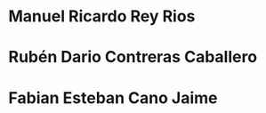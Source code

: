 # **Manuel Ricardo Rey Rios**
# **Rubén Dario Contreras Caballero**
# **Fabian Esteban Cano Jaime**
